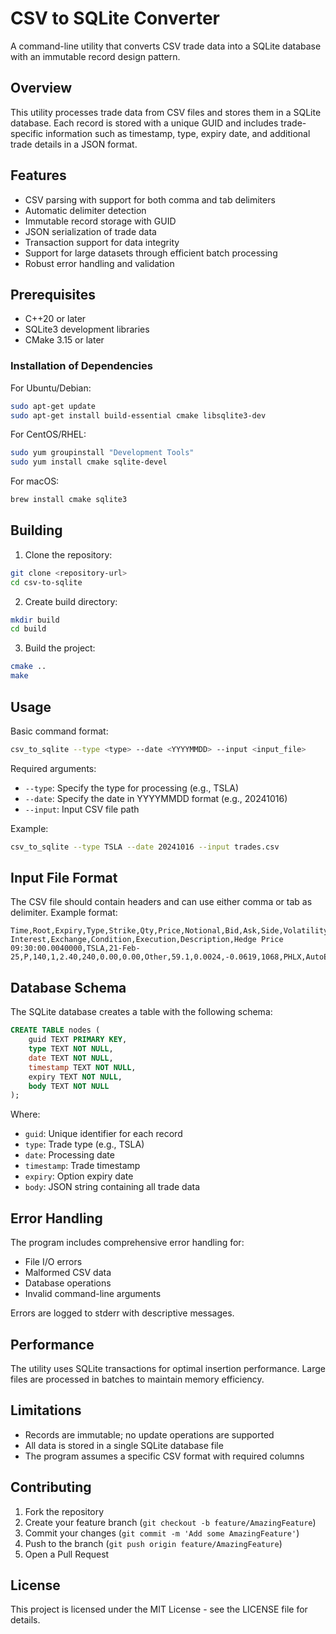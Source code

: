 # CSV to SQLite Converter

A command-line utility that converts CSV trade data into a SQLite database with an immutable record design pattern.

## Overview

This utility processes trade data from CSV files and stores them in a SQLite database. Each record is stored with a unique GUID and includes trade-specific information such as timestamp, type, expiry date, and additional trade details in a JSON format.

## Features

- CSV parsing with support for both comma and tab delimiters
- Automatic delimiter detection
- Immutable record storage with GUID
- JSON serialization of trade data
- Transaction support for data integrity
- Support for large datasets through efficient batch processing
- Robust error handling and validation

## Prerequisites

- C++20 or later
- SQLite3 development libraries
- CMake 3.15 or later

### Installation of Dependencies

For Ubuntu/Debian:
```bash
sudo apt-get update
sudo apt-get install build-essential cmake libsqlite3-dev
```

For CentOS/RHEL:
```bash
sudo yum groupinstall "Development Tools"
sudo yum install cmake sqlite-devel
```

For macOS:
```bash
brew install cmake sqlite3
```

## Building

1. Clone the repository:
```bash
git clone <repository-url>
cd csv-to-sqlite
```

2. Create build directory:
```bash
mkdir build
cd build
```

3. Build the project:
```bash
cmake ..
make
```

## Usage

Basic command format:
```bash
csv_to_sqlite --type <type> --date <YYYYMMDD> --input <input_file>
```

Required arguments:
- `--type`: Specify the type for processing (e.g., TSLA)
- `--date`: Specify the date in YYYYMMDD format (e.g., 20241016)
- `--input`: Input CSV file path

Example:
```bash
csv_to_sqlite --type TSLA --date 20241016 --input trades.csv
```

## Input File Format

The CSV file should contain headers and can use either comma or tab as delimiter. Example format:
```
Time,Root,Expiry,Type,Strike,Qty,Price,Notional,Bid,Ask,Side,Volatility,Change,Delta,Open Interest,Exchange,Condition,Execution,Description,Hedge Price
09:30:00.0040000,TSLA,21-Feb-25,P,140,1,2.40,240,0.00,0.00,Other,59.1,0.0024,-0.0619,1068,PHLX,AutoExecution,,,221.46
```

## Database Schema

The SQLite database creates a table with the following schema:

```sql
CREATE TABLE nodes (
    guid TEXT PRIMARY KEY,
    type TEXT NOT NULL,
    date TEXT NOT NULL,
    timestamp TEXT NOT NULL,
    expiry TEXT NOT NULL,
    body TEXT NOT NULL
);
```

Where:
- `guid`: Unique identifier for each record
- `type`: Trade type (e.g., TSLA)
- `date`: Processing date
- `timestamp`: Trade timestamp
- `expiry`: Option expiry date
- `body`: JSON string containing all trade data

## Error Handling

The program includes comprehensive error handling for:
- File I/O errors
- Malformed CSV data
- Database operations
- Invalid command-line arguments

Errors are logged to stderr with descriptive messages.

## Performance

The utility uses SQLite transactions for optimal insertion performance. Large files are processed in batches to maintain memory efficiency.

## Limitations

- Records are immutable; no update operations are supported
- All data is stored in a single SQLite database file
- The program assumes a specific CSV format with required columns

## Contributing

1. Fork the repository
2. Create your feature branch (`git checkout -b feature/AmazingFeature`)
3. Commit your changes (`git commit -m 'Add some AmazingFeature'`)
4. Push to the branch (`git push origin feature/AmazingFeature`)
5. Open a Pull Request

## License

This project is licensed under the MIT License - see the LICENSE file for details.
